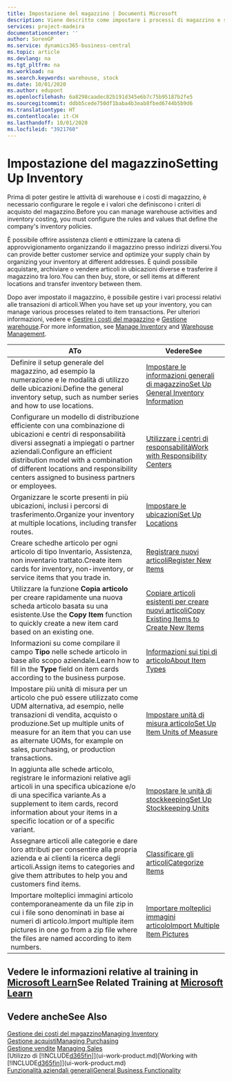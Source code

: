 ```yaml
---
title: Impostazione del magazzino | Documenti Microsoft
description: Viene descritto come impostare i processi di magazzino e stock, inclusi i percorsi di trasferimento e le ubicazioni, come le warehouse.
services: project-madeira
documentationcenter: ''
author: SorenGP
ms.service: dynamics365-business-central
ms.topic: article
ms.devlang: na
ms.tgt_pltfrm: na
ms.workload: na
ms.search.keywords: warehouse, stock
ms.date: 10/01/2020
ms.author: edupont
ms.openlocfilehash: 6a8298caadec82b191d345e6b7c75b95187b2fe5
ms.sourcegitcommit: ddbb5cede750df1baba4b3eab8fbed6744b5b9d6
ms.translationtype: HT
ms.contentlocale: it-CH
ms.lasthandoff: 10/01/2020
ms.locfileid: "3921760"
---
```

# <a name="setting-up-inventory"></a><span data-ttu-id="619a2-103">Impostazione del magazzino</span><span class="sxs-lookup"><span data-stu-id="619a2-103">Setting Up Inventory</span></span>
<span data-ttu-id="619a2-104">Prima di poter gestire le attività di warehouse e i costi di magazzino, è necessario configurare le regole e i valori che definiscono i criteri di acquisto del magazzino.</span><span class="sxs-lookup"><span data-stu-id="619a2-104">Before you can manage warehouse activities and inventory costing, you must configure the rules and values that define the company's inventory policies.</span></span>

<span data-ttu-id="619a2-105">È possibile offrire assistenza clienti e ottimizzare la catena di approvvigionamento organizzando il magazzino presso indirizzi diversi.</span><span class="sxs-lookup"><span data-stu-id="619a2-105">You can provide better customer service and optimize your supply chain by organizing your inventory at different addresses.</span></span> <span data-ttu-id="619a2-106">È quindi possibile acquistare, archiviare o vendere articoli in ubicazioni diverse e trasferire il magazzino tra loro.</span><span class="sxs-lookup"><span data-stu-id="619a2-106">You can then buy, store, or sell items at different locations and transfer inventory between them.</span></span>

<span data-ttu-id="619a2-107">Dopo aver impostato il magazzino, è possibile gestire i vari processi relativi alle transazioni di articoli.</span><span class="sxs-lookup"><span data-stu-id="619a2-107">When you have set up your inventory, you can manage various processes related to item transactions.</span></span> <span data-ttu-id="619a2-108">Per ulteriori informazioni, vedere e [Gestire i costi del magazzino](inventory-manage-inventory.md) e [Gestione warehouse](warehouse-manage-warehouse.md).</span><span class="sxs-lookup"><span data-stu-id="619a2-108">For more information, see [Manage Inventory](inventory-manage-inventory.md) and [Warehouse Management](warehouse-manage-warehouse.md).</span></span>

| <span data-ttu-id="619a2-109">A</span><span class="sxs-lookup"><span data-stu-id="619a2-109">To</span></span> | <span data-ttu-id="619a2-110">Vedere</span><span class="sxs-lookup"><span data-stu-id="619a2-110">See</span></span> |
| --- | --- |
| <span data-ttu-id="619a2-111">Definire il setup generale del magazzino, ad esempio la numerazione e le modalità di utilizzo delle ubicazioni.</span><span class="sxs-lookup"><span data-stu-id="619a2-111">Define the general inventory setup, such as number series and how to use locations.</span></span> |[<span data-ttu-id="619a2-112">Impostare le informazioni generali di magazzino</span><span class="sxs-lookup"><span data-stu-id="619a2-112">Set Up General Inventory Information</span></span>](inventory-how-setup-general.md) |
|<span data-ttu-id="619a2-113">Configurare un modello di distribuzione efficiente con una combinazione di ubicazioni e centri di responsabilità diversi assegnati a impiegati o partner aziendali.</span><span class="sxs-lookup"><span data-stu-id="619a2-113">Configure an efficient distribution model with a combination of different locations and responsibility centers assigned to business partners or employees.</span></span>|[<span data-ttu-id="619a2-114">Utilizzare i centri di responsabilità</span><span class="sxs-lookup"><span data-stu-id="619a2-114">Work with Responsibility Centers</span></span>](inventory-responsibility-centers.md)|
| <span data-ttu-id="619a2-115">Organizzare le scorte presenti in più ubicazioni, inclusi i percorsi di trasferimento.</span><span class="sxs-lookup"><span data-stu-id="619a2-115">Organize your inventory at multiple locations, including transfer routes.</span></span> |[<span data-ttu-id="619a2-116">Impostare le ubicazioni</span><span class="sxs-lookup"><span data-stu-id="619a2-116">Set Up Locations</span></span>](inventory-how-register-new-items.md) |
| <span data-ttu-id="619a2-117">Creare schedhe articolo per ogni articolo di tipo Inventario, Assistenza, non inventario trattato.</span><span class="sxs-lookup"><span data-stu-id="619a2-117">Create item cards for inventory, non-inventory, or service items that you trade in.</span></span> |[<span data-ttu-id="619a2-118">Registrare nuovi articoli</span><span class="sxs-lookup"><span data-stu-id="619a2-118">Register New Items</span></span>](inventory-how-register-new-items.md) |
|<span data-ttu-id="619a2-119">Utilizzare la funzione **Copia articolo** per creare rapidamente una nuova scheda articolo basata su una esistente.</span><span class="sxs-lookup"><span data-stu-id="619a2-119">Use the **Copy Item** function to quickly create a new item card based on an existing one.</span></span>|[<span data-ttu-id="619a2-120">Copiare articoli esistenti per creare nuovi articoli</span><span class="sxs-lookup"><span data-stu-id="619a2-120">Copy Existing Items to Create New Items</span></span>](inventory-how-copy-items.md)|
|<span data-ttu-id="619a2-121">Informazioni su come compilare il campo **Tipo** nelle schede articolo in base allo scopo aziendale.</span><span class="sxs-lookup"><span data-stu-id="619a2-121">Learn how to fill in the **Type** field on item cards according to the business purpose.</span></span>|[<span data-ttu-id="619a2-122">Informazioni sui tipi di articolo</span><span class="sxs-lookup"><span data-stu-id="619a2-122">About Item Types</span></span>](inventory-about-item-types.md)|
|<span data-ttu-id="619a2-123">Impostare più unità di misura per un articolo che può essere utilizzato come UDM alternativa, ad esempio, nelle transazioni di vendita, acquisto o produzione.</span><span class="sxs-lookup"><span data-stu-id="619a2-123">Set up multiple units of measure for an item that you can use as alternate UOMs, for example on sales, purchasing, or production transactions.</span></span>|[<span data-ttu-id="619a2-124">Impostare unità di misura articolo</span><span class="sxs-lookup"><span data-stu-id="619a2-124">Set Up Item Units of Measure</span></span>](inventory-how-setup-units-of-measure.md)|
|<span data-ttu-id="619a2-125">In aggiunta alle schede articolo, registrare le informazioni relative agli articoli in una specifica ubicazione e/o di una specifica variante.</span><span class="sxs-lookup"><span data-stu-id="619a2-125">As a supplement to item cards, record information about your items in a specific location or of a specific variant.</span></span>|[<span data-ttu-id="619a2-126">Impostare le unità di stockkeeping</span><span class="sxs-lookup"><span data-stu-id="619a2-126">Set Up Stockkeeping Units</span></span>](inventory-how-to-set-up-stockkeeping-units.md)|
| <span data-ttu-id="619a2-127">Assegnare articoli alle categorie e dare loro attributi per consentire alla propria azienda e ai clienti la ricerca degli articoli.</span><span class="sxs-lookup"><span data-stu-id="619a2-127">Assign items to categories and give them attributes to help you and customers find items.</span></span> |[<span data-ttu-id="619a2-128">Classificare gli articoli</span><span class="sxs-lookup"><span data-stu-id="619a2-128">Categorize Items</span></span>](inventory-how-categorize-items.md) |
|<span data-ttu-id="619a2-129">Importare molteplici immagini articolo contemporaneamente da un file zip in cui i file sono denominati in base ai numeri di articolo.</span><span class="sxs-lookup"><span data-stu-id="619a2-129">Import multiple item pictures in one go from a zip file where the files are named according to item numbers.</span></span>|[<span data-ttu-id="619a2-130">Importare molteplici immagini articolo</span><span class="sxs-lookup"><span data-stu-id="619a2-130">Import Multiple Item Pictures</span></span>](inventory-how-import-item-pictures.md)|

## <a name="see-related-training-at-microsoft-learn"></a><span data-ttu-id="619a2-131">Vedere le informazioni relative al training in [Microsoft Learn](/learn/modules/trade-get-started-dynamics-365-business-central/)</span><span class="sxs-lookup"><span data-stu-id="619a2-131">See Related Training at [Microsoft Learn](/learn/modules/trade-get-started-dynamics-365-business-central/)</span></span>

## <a name="see-also"></a><span data-ttu-id="619a2-132">Vedere anche</span><span class="sxs-lookup"><span data-stu-id="619a2-132">See Also</span></span>
[<span data-ttu-id="619a2-133">Gestione dei costi del magazzino</span><span class="sxs-lookup"><span data-stu-id="619a2-133">Managing Inventory</span></span>](inventory-manage-inventory.md)  
[<span data-ttu-id="619a2-134">Gestione acquisti</span><span class="sxs-lookup"><span data-stu-id="619a2-134">Managing Purchasing</span></span>](purchasing-manage-purchasing.md)  
<span data-ttu-id="619a2-135">[Gestione vendite](sales-manage-sales.md)  </span><span class="sxs-lookup"><span data-stu-id="619a2-135">[Managing Sales](sales-manage-sales.md)  </span></span>  
<span data-ttu-id="619a2-136">[Utilizzo di [!INCLUDE[d365fin](includes/d365fin_md.md)]](ui-work-product.md)</span><span class="sxs-lookup"><span data-stu-id="619a2-136">[Working with [!INCLUDE[d365fin](includes/d365fin_md.md)]](ui-work-product.md)</span></span>  
[<span data-ttu-id="619a2-137">Funzionalità aziendali generali</span><span class="sxs-lookup"><span data-stu-id="619a2-137">General Business Functionality</span></span>](ui-across-business-areas.md)
